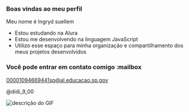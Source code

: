 ### Boas vindas ao meu perfil 



Meu nome é Ingryd suellem

- Estou estudando na Alura
- Estou me desenvolvendo na linguagem JavaScript
- Utilizo esse espaço para minha organização e compartilhamento dos meus projetos desenvolvidos
### Você pode entrar em contato comigo :mailbox

00001094669441sp@al.educacao.sp.gov

@didi_9_00

![descrição do GIF](https://media.giphy.com/media/v1.Y2lkPTc5MGI3NjExZThoMzVkcW5nOHd6c2FiNGo0bmtia2ppbmVvbTd4NGhuNThwczU3ayZlcD12MV9pbnRlcm5hbF9naWZfYnlfaWQmY3Q9Zw/4ilFRqgbzbx4c/giphy.gif)
